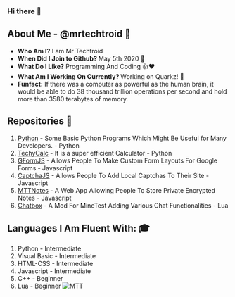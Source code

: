 ### Hi there 👋
## About Me - @mrtechtroid 📙
* <b>Who Am I?</b> I am Mr Techtroid
* <b>When Did I Join to Github? </b>May 5th 2020 🎂
* <b>What Do I Like?</b> Programming And Coding 👍❤️
* <b>What Am I Working On Currently? </b> Working on Quarkz! 🔭
* <b>Funfact:</b> If there was a computer as powerful as the human brain, it would be able to do 38 thousand trillion operations per second and hold more than 3580 terabytes of memory. 
## Repositories 📁
1. [Python](https://github.com/mrtechtroid/python) - Some Basic Python Programs Which Might Be Useful for Many Developers. - Python
2. [TechyCalc](https://github.com/mrtechtroid/techycalc) - It is a super efficient Calculator - Python
3. [GFormJS](https://github.com/mrtechtroid/GFormJS) - Allows People To Make Custom Form Layouts For Google Forms - Javascript
4. [CaptchaJS](https://github.com/mrtechtroid/CaptchaJS) - Allows People To Add Local Captchas To Their Site - Javascript
5. [MTTNotes](https://github.com/mrtechtroid/mttnotes) - A Web App Allowing People To Store Private Encrypted Notes - Javascript
6. [Chatbox](https://github.com/mrtechtroid/ChatBox) - A Mod For MineTest Adding Various Chat Functionalities - Lua

## Languages I Am Fluent With: 🎓
1. Python - Intermediate
2. Visual Basic - Intermediate
3. HTML-CSS - Intermediate
4. Javascript - Intermediate
5. C++ - Beginner
6. Lua - Beginner
![MTT](https://user-images.githubusercontent.com/64828294/163919272-48eecb6b-76d5-4098-9939-7c678b4e6ff5.png)

<!-- EasterEgg{Readme_has_some_secrets} -->
